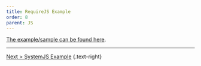 ```yaml
---
title: RequireJS Example
order: 8
parent: JS
---
```

[The example/sample can be found here](https://github.com/exceptionless/Exceptionless.JavaScript/tree/master/example/RequireJS).

---  

[Next > SystemJS Example](system-js-example.md) {.text-right}